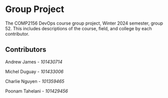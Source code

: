 # Group Project
The COMP2156 DevOps course group project, Winter 2024 semester, group 52.
This includes descriptions of the course, field, and college by each contributor.

## Contributors
Andrew James - *101430714*
 
Michel Duguay - *101433006*

Charlie Nguyen - *101359465*

Poonam Tahelani - *101429456*
